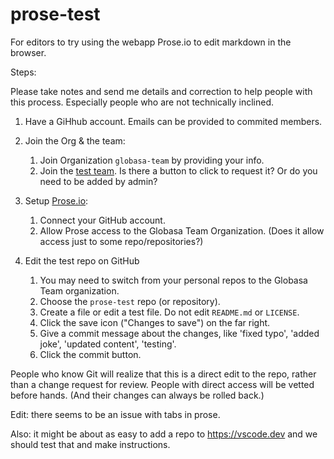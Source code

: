 # prose-test
For editors to try using the webapp Prose.io to edit markdown in the browser.

Steps:

Please take notes and send me details and correction to help people with this process. Especially people who are not technically inclined.

1. Have a GiHhub account. Emails can be provided to commited members.
2. Join the Org & the team:
   
   1. Join Organization `globasa-team` by providing your info.
   2. Join the [test team](https://github.com/orgs/Globasa-Team/teams/test). Is there a button to click to request it? Or do you need to be added by admin?
  
4. Setup [Prose.io](https://prose.io):
   
    1. Connect your GitHub account.
    2. Allow Prose access to the Globasa Team Organization. (Does it allow access just to some repo/repositories?)
   
5. Edit the test repo on GitHub

    1. You may need to switch from your personal repos to the Globasa Team organization.
    2. Choose the `prose-test` repo (or repository).
    3. Create a file or edit a test file. Do not edit `README.md` or `LICENSE`.
    4. Click the save icon ("Changes to save") on the far right.
    5. Give a commit message about the changes, like 'fixed typo', 'added joke', 'updated content', 'testing'.
    6. Click the commit button.

People who know Git will realize that this is a direct edit to the repo, rather than a change request for review. People with direct access will be vetted before hands. (And their changes can always be rolled back.)

Edit: there seems to be an issue with tabs in prose.

Also: it might be about as easy to add a repo to https://vscode.dev and we should test that and make instructions.

